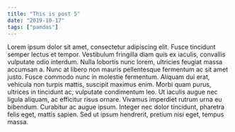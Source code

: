 ```yaml
---
title: "This is post 5"
date: "2019-10-17"
tags: ["pandas"]
---
```


Lorem ipsum dolor sit amet, consectetur adipiscing elit. Fusce tincidunt semper lectus et tempor. Vestibulum fringilla diam quis ex iaculis, convallis vulputate odio interdum. Nulla lobortis nunc lorem, ultricies feugiat massa accumsan a. Nunc at libero non mauris pellentesque fermentum ac sit amet justo. Fusce commodo nunc in molestie fermentum. Aliquam dui erat, vehicula non turpis mattis, suscipit maximus enim. Morbi quam purus, ultrices in tincidunt ac, vulputate condimentum leo. Ut iaculis augue nec ligula aliquam, ac efficitur risus ornare. Vivamus imperdiet rutrum urna eu bibendum. Curabitur ac augue ipsum. Integer nec dolor tincidunt, pharetra felis eget, mattis sapien. Sed ut ipsum hendrerit, pretium nisi eget, tempus massa.

